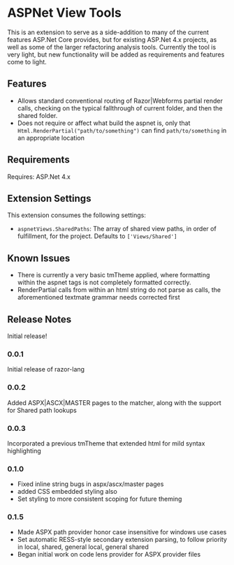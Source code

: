 # ASPNet View Tools

This is an extension to serve as a side-addition to many of the current features ASP.Net Core provides, but for existing ASP.Net 4.x projects, as well as some of the larger refactoring analysis tools.  Currently the tool is very light, but new functionality will be added as requirements and features come to light.

## Features

* Allows standard conventional routing of Razor|Webforms partial render calls, checking on the typical fallthrough of current folder, and then the shared folder.
* Does not require or affect what build the aspnet is, only that `Html.RenderPartial("path/to/something")` can find `path/to/something` in an appropriate location

## Requirements

Requires: ASP.Net 4.x

## Extension Settings

This extension consumes the following settings:

* `aspnetViews.SharedPaths`: The array of shared view paths, in order of fulfillment, for the project.   Defaults to `['Views/Shared']`

## Known Issues

* There is currently a very basic tmTheme applied, where formatting within the aspnet tags is not completely formatted correctly.
* RenderPartial calls from within an html string do not parse as calls, the aforementioned textmate grammar needs corrected first

## Release Notes

Initial release!

### 0.0.1

Initial release of razor-lang

### 0.0.2

Added ASPX|ASCX|MASTER pages to the matcher, along with the support for Shared path lookups

### 0.0.3

Incorporated a previous tmTheme that extended html for mild syntax highlighting

### 0.1.0

* Fixed inline string bugs in aspx/ascx/master pages
* added CSS embedded styling also
* Set styling to more consistent scoping for future theming

### 0.1.5

* Made ASPX path provider honor case insensitive for windows use cases
* Set automatic RESS-style secondary extension parsing, to follow priority in local, shared, general local, general shared
* Began initial work on code lens provider for ASPX provider files